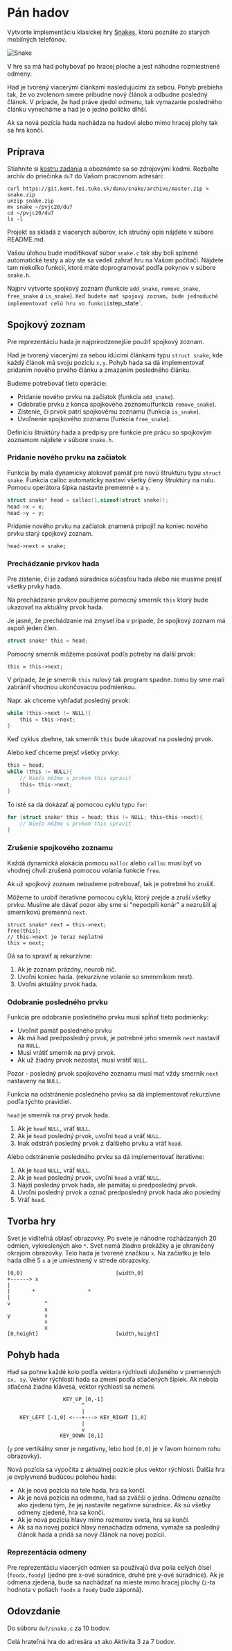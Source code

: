 # Pán hadov

Vytvorte implementáciu klasickej hry
[Snakes](https://en.wikipedia.org/wiki/Snake_videogame), ktorú poznáte
zo starých mobilných telefónov.

![Snake](Snake_trs-80.jpg)

V hre sa má had pohybovať po hracej ploche a jesť
náhodne rozmiestnené odmeny.

Had je tvorený viacerými článkami nasledujúcimi za sebou.
Pohyb prebieha tak, že vo zvolenom smere pribudne 
nový článok a odbudne posledný článok.
V prípade, že had práve zjedol odmenu, tak vymazanie 
posledného článku vynecháme a had je o jedno políčko dlhší.

Ak sa nová pozícia hada nachádza na hadovi alebo mimo hracej plohy 
tak sa hra končí.

## Príprava

Stiahnite si [kostru zadania](https://git.kemt.fei.tuke.sk/dano/snake/archive/master.zip) 
a oboznámte sa so zdrojovými kódmi.
Rozbaľte archív do priečinka `du7` do Vašom pracovnom adresári:

```
curl https://git.kemt.fei.tuke.sk/dano/snake/archive/master.zip > snake.zip
unzip snake.zip
mv snake ~/pvjc20/du7
cd ~/pvjc20/du7
ls -l
```

Projekt sa skladá z viacerých súborov, ich stručný opis
nájdete v súbore README.md.

Vašou úlohou bude modifikovať súbor `snake.c` tak aby boli
splnené automatické testy a aby ste sa vedeli zahrať hru na
Vašom počítači. Nájdete tam niekoľko funkcií, ktoré máte doprogramovať
podľa pokynov v súbore `snake.h`.

Najprv vytvorte spojkový zoznam (funkcie `add_snake`, `remove_snake`, `free_snake` a `is_snake`).
`
Keď budete mať spojový zoznam, bude jednoduché implementovať
celú hru vo funkcii `step_state`.

## Spojkový zoznam


Pre reprezentáciu hada je najprirodzenejšie použiť spojkový zoznam. 

Had je tvorený viacerými za sebou idúcimi článkami 
typu `struct snake`, kde každý článok má svoju pozíciu 
`x,y`. 
Pohyb hada sa dá implementovať
pridaním nového prvého článku  a zmazaním
posledného článku.

Budeme potrebovať tieto operácie:

- Pridanie nového prvku na začiatok (funkcia `add_snake`).
- Odobratie prvku z konca spojkového zoznamu(funkcia `remove_snake`).
- Zistenie, či prvok patrí spojkovému zoznamu (funkcia `is_snake`).
- Uvoľnenie spojkového zoznamu (funkcia `free_snake`).

Definíciu štruktúry hada a predpisy pre funkcie
pre prácu so spojkovým zoznamom nájdete v súbore `snake.h`.

### Pridanie nového prvku na začiatok

Funkcia by mala dynamicky alokovať pamäť pre novú štruktúru typu `struct snake`.
Funkcia calloc automaticky nastaví všetky členy štruktúry 
na nulu. Pomocu operátora šípka nastavte premenné `x` a `y`.

```c
struct snake* head = calloc(1,sizeof(struct snake));
head->x = x;
head->y = y;
```
Pridanie nového prvku na začiatok znamená pripojiť
na koniec nového prvku starý spojkový zoznam.

```
head->next = snake;
```

### Prechádzanie prvkov hada

Pre zistenie, či je zadaná súradnica súčasťou hada alebo nie musíme prejsť všetky prvky hada.

Na prechádzanie prvkov použijeme pomocný smerník `this` ktorý bude ukazovať
na aktuálny prvok hada.

Je jasné, že prechádzanie má zmysel iba v prípade, že spojkový
zoznam má aspoň jeden člen.

```c
struct snake* this = head;
```

Pomocný smerník môžeme posúvať podľa potreby na ďalší prvok:

```
this = this->next;
```

V prípade, že je smerník `this` nulový tak program spadne.
tomu by sme mali zabrániť vhodnou ukončovacou podmienkou.

Napr. ak chceme vyhľadať posledný prvok:

```c
while (this->next != NULL){
    this = this->next;
}
```
Keď cyklus zbehne, tak smerník `this` bude ukazovať na posledný prvok.

Alebo keď chceme prejsť všetky prvky:

```c
this = head;
while (this != NULL){
    // Niečo môžme s prvkom this spraviť
    this= this->next;
}
```

To isté sa dá dokázať aj pomocou cyklu typu `for`:

```c
for (struct snake* this = head; this != NULL; this=this->next){
    // Niečo môžme s prvkom this spraviť
}
```

### Zrušenie spojkového zoznamu

Každá dynamická alokácia pomocu `malloc` alebo `calloc` musí byť vo vhodnej chvíli zrušená pomocou 
volania funkcie `free`.

Ak už spojkový zoznam nebudeme potrebovať, tak je potrebné ho zrušiť.

Môžeme to urobiť iteratívne pomocou cyklu, ktorý prejde a zruší všetky prvku.
Musíme ale dávať pozor aby sme si "nepodpíli konár" a nezrušili
aj smerníkovú premennú `next`.

```
struct snake* next = this->next;
free(this);
// this->next je teraz neplatné
this = next;
```

Dá sa to spraviť aj rekurzívne:

1. Ak je zoznam prázdny, neurob nič.
2. Uvoľni koniec hada. (rekurzívne volanie so smenrníkom next).
2. Uvoľni aktuálny prvok hada.

### Odobranie posledného prvku

Funkcia pre odobranie posledného prvku musí spĺňať tieto podmienky:

- Uvoľniť pamäť posledného prvku
- Ak má had predposledný prvok, je potrebné jeho smerník `next` nastaviť na `NULL`.
- Musí vrátiť smerník na prvý prvok. 
- Ak už žiadny prvok nezostal, musí vrátiť `NULL`.

Pozor - posledný prvok spojkového zoznamu musí mať vždy 
smerník `next` nastaveny na `NULL`.

Funkcia na odstránenie posledného prvku sa dá implementovať
rekurzívne podľa týchto pravidiel.

`head` je smerník na prvý prvok hada.

1. Ak je `head` `NULL`, vráť `NULL`.
2. Ak je `head` posledný prvok, uvoľni `head` a vráť `NULL`.
3. Inak odstráň posledný prvok z ďalšieho prvku a vráť `head`.

Alebo odstránenie posledného prvku sa dá implementovať iteratívne:

1. Ak je `head` `NULL`, vráť `NULL`.
2. Ak je `head` posledný prvok, uvoľni `head` a vráť `NULL`.
3. Nájdi posledný prvok  hada, ale pamätaj si predposledný prvok.
4. Uvoľni posledný prvok a označ predposledný prvok hada ako posledný
5. Vráť `head`.

## Tvorba hry

Svet je viditeľná oblasť obrazovky. Po svete je náhodne rozhádzaných 20
odmien, vykreslených ako `*`. Svet nemá žiadne prekážky a je ohraničený okrajom obrazovky.
Telo hada je tvorené značkou `x`. Na začiatku je telo
hada dlhé 5 `x` a je umiestnený v strede obrazovky.

    [0,0]                              [width,0]
    +------> x
    |
    |       *                 *
    |
    v           ^
                x
    y           x
                x
                x
    [0,height]                         [width,height]

## Pohyb hada

Had sa pohne každé kolo podľa vektora rýchlosti uloženého v
    premenných `sx, sy`.
Vektor rýchlosti hada sa zmení podľa stlačených šípiek.
Ak nebola stlačená žiadna klávesa, vektor rýchlosti sa nemení.

``` 
                  KEY_UP [0,-1]
                        ^
                        |
    KEY_LEFT [-1,0] <---+---> KEY_RIGHT [1,0]
                        |
                        v
                 KEY_DOWN [0,1]
```

(`y` pre
vertikálny smer je negatívny, lebo bod `[0,0]` je v ľavom hornom
rohu obrazovky).


Nová pozícia sa vypočíta z aktuálnej pozície plus vektor rýchlosti.
Ďalšia hra je ovplyvnená budúcou polohou hada:

  - Ak je nová pozícia na tele hada, hra sa končí.
  - Ak je nová pozícia na odmene, had sa zväčší o jedna. Odmenu označte ako zjedenú tým, že jej nastavíte negatívne súradnice. Ak sú všetky odmeny zjedené, hra sa končí.
  - Ak je nová pozícia hlavy mimo rozmerov sveta, hra sa končí.
  - Ak sa na novej pozícii hlavy nenachádza odmena, vymaže sa posledný článok hada a pridá sa nový článok na novej pozícii.

### Reprezentácia odmeny

Pre reprezentáciu viacerých odmien sa používajú dva polia celých
čísel (`foodx,foody`) (jedno pre x-ové súradnice, druhé pre y-ové
súradnice).
Ak je odmena zjedená, bude sa nachádzať na mieste mimo hracej plochy
(`i`-ta hodnota v poliach `foodx` a `foody` bude záporná).

## Odovzdanie

Do súboru `du7/snake.c` za 10 bodov.

Celá hrateľná hra do adresára `a3` ako Aktivita 3 za 7 bodov.

